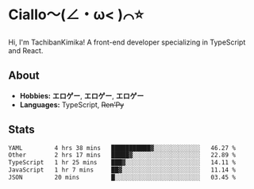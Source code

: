 # Ciallo～(∠・ω< )⌒⭐️

Hi, I'm TachibanKimika! A front-end developer specializing in TypeScript and React.

## About
- **Hobbies:** **エロゲー**, **エロゲー**, **エロゲー**
- **Languages:** TypeScript, ~~Ren’Py~~

## Stats
<!--START_SECTION:waka-->

```txt
YAML         4 hrs 38 mins   ███████████▓░░░░░░░░░░░░░   46.27 %
Other        2 hrs 17 mins   █████▓░░░░░░░░░░░░░░░░░░░   22.89 %
TypeScript   1 hr 25 mins    ███▓░░░░░░░░░░░░░░░░░░░░░   14.11 %
JavaScript   1 hr 7 mins     ██▓░░░░░░░░░░░░░░░░░░░░░░   11.14 %
JSON         20 mins         █░░░░░░░░░░░░░░░░░░░░░░░░   03.45 %
```

<!--END_SECTION:waka-->

<!-- ![Metrics](https://metrics.lecoq.io/TachibanaKimika?template=classic&base.activity=0&base.community=0&base.repositories=0&languages=1&isocalendar=1&isocalendar.duration=half-year&languages.limit=8&languages.sections=most-used&languages.colors=github&languages.threshold=0%25&languages.indepth=false&languages.recent.load=300&languages.recent.days=14&config.timezone=Asia%2FShanghai)
 -->
